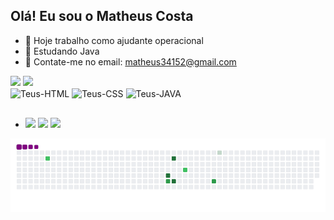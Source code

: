 ## Olá! Eu sou o Matheus Costa

- 🔭 Hoje trabalho como ajudante operacional
- 🌱 Estudando Java
- 👯 Contate-me no email: matheus34152@gmail.com

<img height="180em" src="https://github-readme-stats.vercel.app/api?username=Teusxd&show_icons=true&theme=dark&include_all_commits=true$count_private=true"/>
<img height="180em" src="https://github-readme-stats.vercel.app/api/top-langs/?username=Teusxd&layout=compact&langs_count=16&theme=dark"/>

<div style="display: inline_block">
  <img align="center" alt="Teus-HTML" src="https://img.shields.io/badge/HTML5-E34F26?style=for-the-badge&logo=html5&logoColor=white">
  <img align="center" alt="Teus-CSS" src="https://img.shields.io/badge/CSS-239120?&style=for-the-badge&logo=css3&logoColor=white">
  <img align="center" alt="Teus-JAVA" src="https://img.shields.io/badge/Java-ED8B00?style=for-the-badge&logo=openjdk&logoColor=white">  
</div>

##

- <div>
  <a href="https://instagram.com/rafaballerini" target="_blank"><img src="https://img.shields.io/badge/-Instagram-%23E4405F?style=for-the-badge&logo=instagram&logoColor=white" target="_blank"></a> 
  <a href = "mailto:contatorafaballerini@gmail.com"><img src="https://img.shields.io/badge/-Gmail-%23333?style=for-the-badge&logo=gmail&logoColor=white" target="_blank"></a>
  <a href="https://www.linkedin.com/in/rafaella-ballerini-45875016a" target="_blank"><img src="https://img.shields.io/badge/-LinkedIn-%230077B5?style=for-the-badge&logo=linkedin&logoColor=white" target="_blank"></a>   
</div

![snake gif](https://github.com/Teusxd/Teusxd/blob/output/github-contribution-grid-snake.gif)
